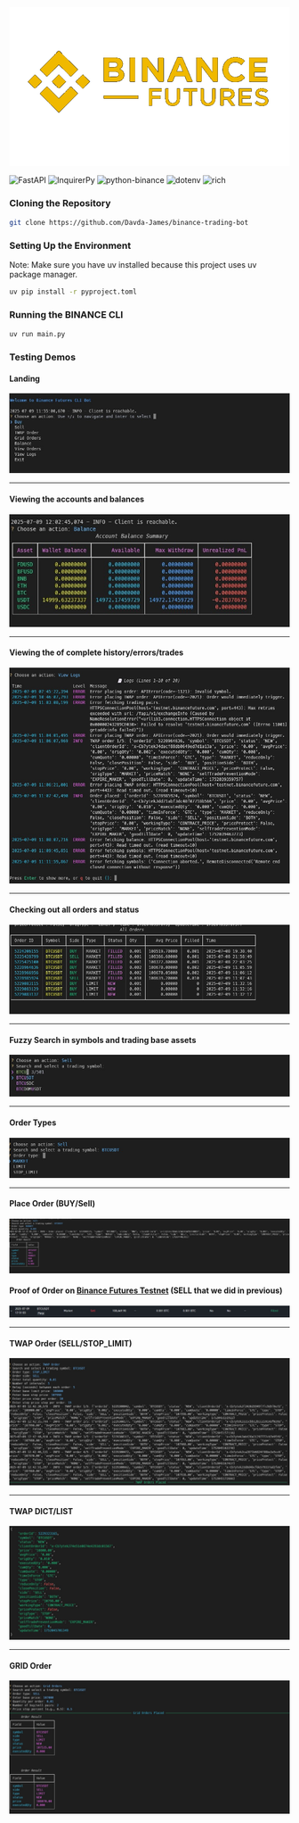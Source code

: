 <div>
<img src="./public/images/binance_futures_logo.png">
</div>

![FastAPI](https://img.shields.io/badge/FastAPI-%3E%3D0.116.0-0ba360?logo=fastapi&logoColor=white&style=flat)
![InquirerPy](https://img.shields.io/badge/InquirerPy-%3E%3D0.3.4-blueviolet?style=flat)
![python-binance](https://img.shields.io/badge/python--binance-%3E%3D1.0.29-yellow?style=flat)
![dotenv](https://img.shields.io/badge/python--dotenv-%3E%3D1.1.1-lightgrey?style=flat)
![rich](https://img.shields.io/badge/rich-%3E%3D14.0.0-purple?style=flat)

### Cloning the Repository
```bash
git clone https://github.com/Davda-James/binance-trading-bot
```

### Setting Up the Environment
Note: Make sure you have uv installed because this project uses uv package manager.

```bash
uv pip install -r pyproject.toml
```

### Running the BINANCE CLI
```bash
uv run main.py
```

### Testing Demos

#### Landing
<img src="./public/images/landing.jpg" alt="Landing">

---
#### Viewing the accounts and balances
<img src="./public/images/balance.jpg" alt="Balance">

---
#### Viewing the  of complete history/errors/trades
<img src="./public/images/view_logs.jpg" alt="Logs">

---
#### Checking out all orders and status
<img src="./public/images/orders.jpg" alt="Orders">

---
#### Fuzzy Search in symbols and trading base assets
<img src="./public/images/fuzzy_search.jpg" alt="Fuzzy Search">

---
#### Order Types
<img src="./public/images/order_type.jpg" alt="Order Type">

---
#### Place Order (BUY/Sell) 
<img src="./public/images/sell_market.jpg" alt="SELL">

#### Proof of Order on [Binance Futures Testnet](testnet.binancefuture.com) (SELL that we did in previous)
<img src="./public/images/proof_sell.jpg" alt="SELL Proof">    

---
#### TWAP Order (SELL/STOP_LIMIT)
<img src="./public/images/twap_raw.jpg" alt="TWAP Order">

---
#### TWAP DICT/LIST
<img src="./public/images/twap_dict.jpg" alt="TWAP DICT">

---
#### GRID Order
<img src="./public/images/grid_order.jpg" alt="Grid order">

